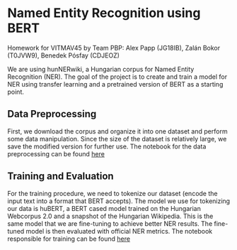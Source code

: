 # Named Entity Recognition using BERT

Homework for VITMAV45 by Team PBP: Alex Papp (JG18IB), Zalán Bokor (T0JVW9), Benedek Pósfay (CDJEOZ)

We are using hunNERwiki, a Hungarian corpus for Named Entity Recognition (NER). The goal of the project is to create and train a model for NER using transfer learning and a pretrained version of BERT as a starting point.

## Data Preprocessing
First, we download the corpus and organize it into one dataset and perform some data manipulation. Since the size of the dataset is relatively large, we save the modified version for further use. The notebook for the data preprocessing can be found [here](https://github.com/Posfay/Named-Entity-Recognition-using-BERT/blob/main/NER_Data_Preprocessing_and_Tokenization.ipynb)

## Training and Evaluation
For the training procedure, we need to tokenize our dataset (encode the input text into a format that BERT accepts). The model we use for tokenizing our data is huBERT, a BERT cased model trained on the Hungarian Webcorpus 2.0 and a snapshot of the Hungarian Wikipedia. This is the same model that we are fine-tuning to achieve better NER results. The fine-tuned model is then evaluated with official NER metrics. The notebook responsible for training can be found [here](https://github.com/Posfay/Named-Entity-Recognition-using-BERT/blob/main/NER_Training_and_Evaluation.ipynb)
